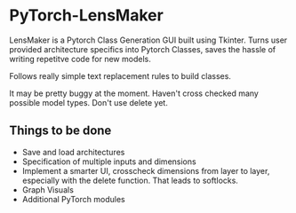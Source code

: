 # PyTorch-LensMaker

LensMaker is a Pytorch Class Generation GUI built using Tkinter. Turns user provided architecture
specifics into Pytorch Classes, saves the hassle of writing repetitve code for new models. 

Follows really simple text replacement rules to build classes.

It may be pretty buggy at the moment. Haven't cross checked many possible model types. Don't use
delete yet.

## Things to be done
- Save and load architectures
- Specification of multiple inputs and dimensions
- Implement a smarter UI, crosscheck dimensions from layer to layer, especially with the delete
	function. That leads to softlocks.
- Graph Visuals
- Additional PyTorch modules